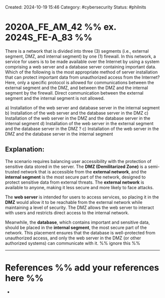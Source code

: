 Created: 2024-10-19 15:46
Category: #cybersecurity
Status: #philnits



# 2020A_FE_AM_42 %% ex. 2024S_FE-A_83 %%

There is a network that is divided into three (3) segments (i.e., external segment, DMZ, and internal segment) by one (1) firewall. In this network, a service for users is to be made available over the Internet by using a system comprising a web server and a database server containing important data. Which of the following is the most appropriate method of server installation that can protect important data from unauthorized access from the Internet? Here, only a specific protocol is allowed for communications between the external segment and the DMZ, and between the DMZ and the internal segment by the firewall. Direct communication between the external segment and the internal segment is not allowed.

a) Installation of the web server and database server in the internal segment
b) Installation of the web server and the database server in the DMZ
c) Installation of the web server in the DMZ and the database server in the internal segment
d) Installation of the web server in the external segment and the database server in the DMZ
?
c) Installation of the web server in the DMZ and the database server in the internal segment

## **Explanation:**

The scenario requires balancing user accessibility with the protection of sensitive data stored in the server. The **DMZ (Demilitarized Zone)** is a semi-trusted network that is accessible from the **external network**, and the **internal segment** is the most secure part of the network, designed to protect sensitive data from external threats. The **external network** is available to anyone, making it less secure and more likely to face attacks.

The **web server** is intended for users to access services, so placing it in the **DMZ** would allow it to be reachable from the external network while maintaining a level of security. The DMZ allows the web server to interact with users and restricts direct access to the internal network.

Meanwhile, the **database**, which contains important and sensitive data, should be placed in the **internal segment**, the most secure part of the network. This placement ensures that the database is well-protected from unauthorized access, and only the web server in the DMZ (or other authorized systems) can communicate with it.
%% ignore this %%
<!--SR:!2025-02-23,4,270-->
---









# References %% add your references here %%
- 
